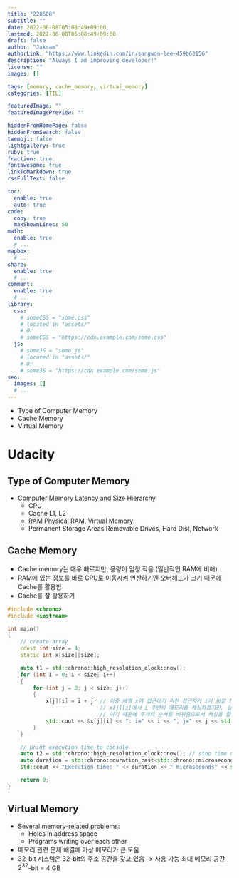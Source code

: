 ```yaml
---
title: "220608"
subtitle: ""
date: 2022-06-08T05:08:49+09:00
lastmod: 2022-06-08T05:08:49+09:00
draft: false
author: "Jaksam"
authorLink: "https://www.linkedin.com/in/sangwon-lee-459b63156"
description: "Always I am improving developer!"
license: ""
images: []

tags: [memory, cache_memory, virtual_memory]
categories: [TIL]

featuredImage: ""
featuredImagePreview: ""

hiddenFromHomePage: false
hiddenFromSearch: false
twemoji: false
lightgallery: true
ruby: true
fraction: true
fontawesome: true
linkToMarkdown: true
rssFullText: false

toc:
  enable: true
  auto: true
code:
  copy: true
  maxShownLines: 50
math:
  enable: true
  # ...
mapbox:
  # ...
share:
  enable: true
  # ...
comment:
  enable: true
  # ...
library:
  css:
    # someCSS = "some.css"
    # located in "assets/"
    # Or
    # someCSS = "https://cdn.example.com/some.css"
  js:
    # someJS = "some.js"
    # located in "assets/"
    # Or
    # someJS = "https://cdn.example.com/some.js"
seo:
  images: []
  # ...
---
```


* Type of Computer Memory
* Cache Memory
* Virtual Memory
<!--more-->
# Udacity
## Type of Computer Memory
* Computer Memory Latency and Size Hierarchy
    * CPU
    * Cache L1, L2
    * RAM Physical RAM, Virtual Memory
    * Permanent Storage Areas Removable Drives, Hard Dist, Network

## Cache Memory
* Cache memory는 매우 빠르지만, 용량이 엄청 작음 (일반적인 RAM에 비해)
* RAM에 있는 정보를 바로 CPU로 이동시켜 연산하기엔 오버헤드가 크기 때문에 Cache를 활용함
* Cache를 잘 활용하기
```cpp
#include <chrono>
#include <iostream>

int main()
{
    // create array 
    const int size = 4;
    static int x[size][size];

    auto t1 = std::chrono::high_resolution_clock::now();
    for (int i = 0; i < size; i++)
    {
        for (int j = 0; j < size; j++)
        {
            x[j][i] = i + j; // 이중 배열 x에 접근하기 위한 접근자가 i가 바깥 for-loop, j가 안쪽 for-loop
            				 // x[j][i]에서 i 주변의 메모리를 캐싱하겠지만, 실제 반복되는 for-loop는 j
            				 // 이기 때문에 두개의 순서를 바꿔줌으로서 캐싱을 활용한 수행속도를 빠르게 할 								 //수 있다.
            std::cout << &x[j][i] << ": i=" << i << ", j=" << j << std::endl;
        }
    }

    // print execution time to console
    auto t2 = std::chrono::high_resolution_clock::now(); // stop time measurement
    auto duration = std::chrono::duration_cast<std::chrono::microseconds>(t2 - t1).count();
    std::cout << "Execution time: " << duration << " microseconds" << std::endl;

    return 0;
}
```

## Virtual Memory
* Several memory-related problems:
	* Holes in address space
	* Programs writing over each other
* 메모리 관련 문제 해결에 가상 메모리가 큰 도움
* 32-bit 시스템은 32-bit의 주소 공간을 갖고 있음 -> 사용 가능 최대 메모리 공간 $2^{32}$-bit = 4 GB



